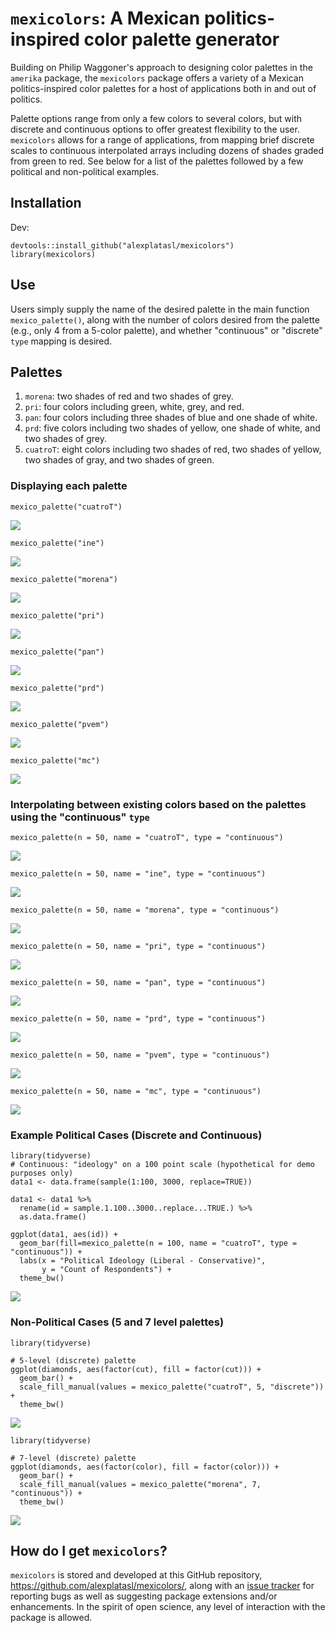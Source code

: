 # `mexicolors`: A Mexican politics-inspired color palette generator

Building on Philip Waggoner's approach to designing color palettes in the `amerika` package, the `mexicolors` package offers a variety of a Mexican politics-inspired color palettes for a host of applications both in and out of politics. 

Palette options range from only a few colors to several colors, but with discrete and continuous options to offer greatest flexibility to the user. `mexicolors` allows for a range of applications, from mapping brief discrete scales to continuous interpolated arrays including dozens of shades graded from green to red. See below for a list of the palettes followed by a few political and non-political examples.

## Installation

 Dev:

```{r }
devtools::install_github("alexplatasl/mexicolors")
library(mexicolors)
```

## Use

Users simply supply the name of the desired palette in the main function `mexico_palette()`, along with the number of colors desired from the palette (e.g., only 4 from a 5-color palette), and whether "continuous" or "discrete" `type` mapping is desired. 

## Palettes 

1. `morena`: two shades of red and two shades of grey.
2. `pri`: four colors including green, white, grey, and red.
3. `pan`: four colors including three shades of blue and one shade of white.
4. `prd`: five colors including two shades of yellow, one shade of white, and two shades of grey.
5. `cuatroT`: eight colors including two shades of red, two shades of yellow, two shades of gray, and two shades of green.

### Displaying each palette

```{r }
mexico_palette("cuatroT")
```
![](examples/dis_4T.png)

```{r }
mexico_palette("ine")
```
![](examples/dis_ine.png)

```{r }
mexico_palette("morena")
```
![](examples/dis_morena.png)


```{r }
mexico_palette("pri")
```
![](examples/dis_pri.png)


```{r }
mexico_palette("pan")
```
![](examples/dis_pan.png)


```{r }
mexico_palette("prd")
```
![](examples/dis_prd.png)


```{r }
mexico_palette("pvem")
```
![](examples/dis_pvem.png)

```{r }
mexico_palette("mc")
```
![](examples/dis_mc.png)


### Interpolating between existing colors based on the palettes using the "continuous" `type`

```{r }
mexico_palette(n = 50, name = "cuatroT", type = "continuous")
```
![](examples/con_4T.png)

```{r }
mexico_palette(n = 50, name = "ine", type = "continuous")
```
![](examples/con_ine.png)

```{r }
mexico_palette(n = 50, name = "morena", type = "continuous")
```
![](examples/con_morena.png)


```{r }
mexico_palette(n = 50, name = "pri", type = "continuous")
```
![](examples/con_pri.png)


```{r }
mexico_palette(n = 50, name = "pan", type = "continuous")
```
![](examples/con_pan.png)


```{r }
mexico_palette(n = 50, name = "prd", type = "continuous")
```
![](examples/con_prd.png)


```{r }
mexico_palette(n = 50, name = "pvem", type = "continuous")
```
![](examples/con_pvem.png)

```{r }
mexico_palette(n = 50, name = "mc", type = "continuous")
```
![](examples/con_mc.png)

### Example Political Cases (Discrete and Continuous)

```{r }
library(tidyverse)
# Continuous: "ideology" on a 100 point scale (hypothetical for demo purposes only)
data1 <- data.frame(sample(1:100, 3000, replace=TRUE))

data1 <- data1 %>%
  rename(id = sample.1.100..3000..replace...TRUE.) %>%
  as.data.frame()

ggplot(data1, aes(id)) +
  geom_bar(fill=mexico_palette(n = 100, name = "cuatroT", type = "continuous")) +
  labs(x = "Political Ideology (Liberal - Conservative)",
       y = "Count of Respondents") +
  theme_bw()
```
![](examples/lev100.png)


### Non-Political Cases (5 and 7 level palettes)

```{r }
library(tidyverse)

# 5-level (discrete) palette
ggplot(diamonds, aes(factor(cut), fill = factor(cut))) +
  geom_bar() + 
  scale_fill_manual(values = mexico_palette("cuatroT", 5, "discrete")) +
  theme_bw()
```
![](examples/lev5.png)


```{r }
library(tidyverse)

# 7-level (discrete) palette
ggplot(diamonds, aes(factor(color), fill = factor(color))) +
  geom_bar() + 
  scale_fill_manual(values = mexico_palette("morena", 7, "continuous")) +
  theme_bw()
```
![](examples/lev7.png)


## How do I get `mexicolors`? 

`mexicolors` is stored and developed at this GitHub repository, <https://github.com/alexplatasl/mexicolors/>, along with an [issue tracker](https://github.com/alexplatasl/mexicolors/issues/) for reporting bugs as well as suggesting package extensions and/or enhancements. In the spirit of open science, any level of interaction with the package is allowed.
